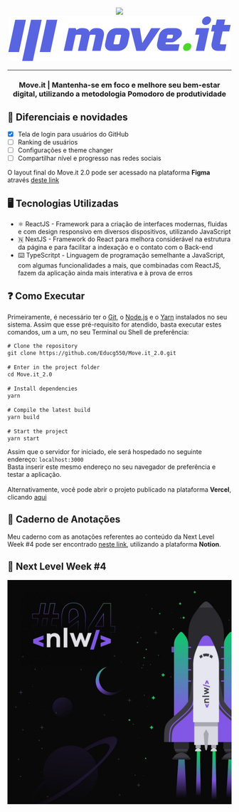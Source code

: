 <h3 align="center">
  <img src="https://raw.githubusercontent.com/guilhermecapitao/nlw04-moveit-web/master/.github/moveit.svg" />
  <img src="public/logo-full.svg" />
  <hr />
</h3>

<h3 align="center">
  Move.it | Mantenha-se em foco e melhore seu bem-estar digital, utilizando a metodologia Pomodoro de produtividade
</h3>


## 🌟 Diferenciais e novidades

- [x] Tela de login para usuários do GitHub
- [ ] Ranking de usuários
- [ ] Configurações e theme changer
- [ ] Compartilhar nível e progresso nas redes sociais

O layout final do Move.it 2.0 pode ser acessado na plataforma __Figma__ através [deste link](https://www.figma.com/file/AOkfgVuSTgJiOxa7eQ4Ary/Move.it-2.0?node-id=160%3A2761)

## 🖥️ Tecnologias Utilizadas

* ⚛️ ReactJS - Framework para a criação de interfaces modernas, fluidas e com design responsivo em diversos dispositivos, utilizando JavaScript
* 🇳 NextJS - Framework do React para melhora considerável na estrutura da página e para facilitar a indexação e o contato com o Back-end
* ⌨️ TypeScritpt - Linguagem de programação semelhante a JavaScript, com algumas funcionalidades a mais, que combinadas com ReactJS, fazem da aplicação ainda mais interativa e à prova de erros

## ❓ Como Executar
Primeiramente, é necessário ter o [Git](https://git-scm.com/downloads), o [Node.js](https://nodejs.org/en/download/) e o [Yarn](https://yarnpkg.com/) instalados no seu sistema. Assim que esse pré-requisito for atendido, basta executar estes comandos, um a um, no seu Terminal ou Shell de preferência:

```
# Clone the repository
git clone https://github.com/Educg550/Move.it_2.0.git

# Enter in the project folder
cd Move.it_2.0

# Install dependencies
yarn

# Compile the latest build
yarn build

# Start the project
yarn start
```

Assim que o servidor for iniciado, ele será hospedado no seguinte endereço: ```localhost:3000```
<br>
Basta inserir este mesmo endereço no seu navegador de preferência e testar a aplicação.
<br>
<br>
Alternativamente, você pode abrir o projeto publicado na plataforma **Vercel**, clicando [aqui](https://moveit-react-nlw-zeta.vercel.app/)

## 📓 Caderno de Anotações
Meu caderno com as anotações referentes ao conteúdo da Next Level Week #4 pode ser encontrado [neste link](https://www.notion.so/Next-Level-Week-4-7355b15061fa4a06a5ca9ee78fcd621d), utilizando a plataforma **Notion**.

## 🚀 Next Level Week #4

![nlw4](public/nlw4.jpg "nlw4")
